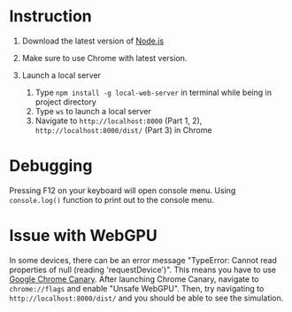 # Instruction

1. Download the latest version of [Node.js](https://nodejs.org/en/download/)

2. Make sure to use Chrome with latest version.

3. Launch a local server 

   1. Type `npm install -g local-web-server` in terminal while being in project directory
   2. Type `ws` to launch a local server
   3. Navigate to `http://localhost:8000` (Part 1, 2), `http://localhost:8000/dist/` (Part 3) in Chrome 

# Debugging

Pressing F12 on your keyboard will open console menu. 
Using `console.log()` function to print out to the console menu.

# Issue with WebGPU

In some devices, there can be an error message "TypeError: Cannot read properties of null (reading 'requestDevice')".
This means you have to use [Google Chrome Canary](https://www.google.com/chrome/canary/).
After launching Chrome Canary, navigate to `chrome://flags` and enable "Unsafe WebGPU".
Then, try navigating to `http://localhost:8000/dist/` and you should be able to see the simulation.
